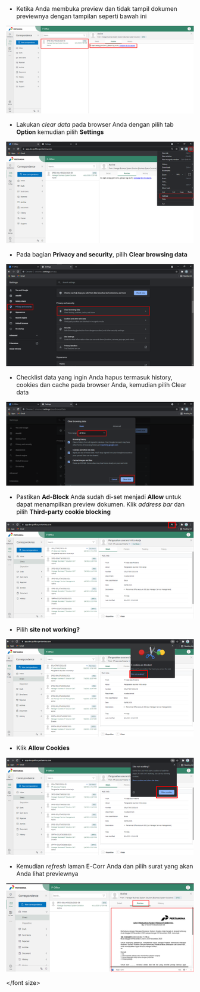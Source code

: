 <font size="3">

- Ketika Anda membuka preview dan tidak tampil dokumen previewnya dengan tampilan seperti bawah ini

![gambar](FAQ/02FQ01.png)

- Lakukan _clear data_ pada browser Anda dengan pilih tab **Option** kemudian pilih **Settings**

![gambar](FAQ/02FQ20.png)

- Pada bagian **Privacy and security**, pilih **Clear browsing data**

![gambar](FAQ/02FQ21.png)

- Checklist data yang ingin Anda hapus termasuk history, cookies dan cache pada browser Anda, kemudian pilih Clear data

![gambar](FAQ/02FQ22.png)

- Pastikan **Ad-Block** Anda sudah di-set menjadi **Allow** untuk dapat menampilkan preview dokumen. Klik _address bar_ dan pilih **Third-party cookie blocking**

![gambar](FAQ/02FQ02.png)

- Pilih **site not working?**

![gambar](FAQ/02FQ03.png)

- Klik **Allow Cookies**

![gambar](FAQ/02FQ04.png)

- Kemudian _refresh_ laman E-Corr Anda dan pilih surat yang akan Anda lihat previewnya

![gambar](FAQ/02FQ05.png)

</font size>
